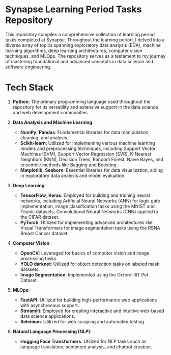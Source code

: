 # Synapse Learning Period Tasks Repository

This repository compiles a comprehensive collection of learning period tasks completed at Synapse. Throughout the learning period, I delved into a diverse array of topics spanning exploratory data analysis (EDA), machine learning algorithms, deep learning architectures, computer vision techniques, and MLOps. The repository serves as a testament to my journey of mastering foundational and advanced concepts in data science and software engineering.

# Tech Stack

1. **Python**: The primary programming language used throughout the repository for its versatility and extensive support in the data science and web development communities.

2. **Data Analysis and Machine Learning**:
   - **NumPy**, **Pandas**: Fundamental libraries for data manipulation, cleaning, and analysis.
   - **Scikit-learn**: Utilized for implementing various machine learning models and preprocessing techniques, including Support Vector Machines (SVM), Support Vector Regression (SVR), K-Nearest Neighbors (KNN), Decision Trees, Random Forest, Naive Bayes, and ensemble methods like Bagging and Boosting.
   - **Matplotlib**, **Seaborn**: Essential libraries for data visualization, aiding in exploratory data analysis and model evaluation.

3. **Deep Learning**:
   - **TensorFlow**, **Keras**: Employed for building and training neural networks, including Artificial Neural Networks (ANN) for logic gate implementation, image classification tasks using the MNIST and Titanic datasets, Convolutional Neural Networks (CNN) applied to the CIFAR dataset.
   - **PyTorch**: Utilized for implementing advanced architectures like Visual Transformers for image segmentation tasks using the RSNA Breast Cancer dataset.

4. **Computer Vision**:
   - **OpenCV**: Leveraged for basics of computer vision and image processing tasks.
   - **YOLO darknet**: Utilized for object detection tasks on labeled mask datasets.
   - **Image Segmentation**: Implemented using the Oxford-IIIT Pet Dataset.

5. **MLOps**:
   - **FastAPI**: Utilized for building high-performance web applications with asynchronous support.
   - **Streamlit**: Employed for creating interactive and intuitive web-based data science applications.
   - **Selenium**: Utilized for web scraping and automated testing.

6. **Natural Language Processing (NLP)**:
   - **Hugging Face Transformers**: Utilized for NLP tasks such as language translation, sentiment analysis, and chatbot creation.
